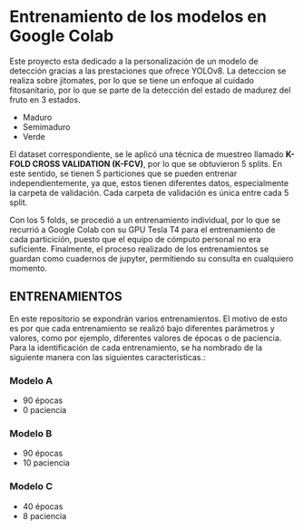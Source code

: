 # Entrenamiento de los modelos en Google Colab
Este proyecto esta dedicado a la personalización de un modelo de detección gracias a las prestaciones que ofrece YOLOv8. La deteccion se realiza sobre jitomates, por lo que se tiene un enfoque al cuidado fitosanitario, por lo que se parte de la detección del estado de madurez del fruto en 3 estados.

- Maduro
- Semimaduro
- Verde

El dataset correspondiente, se le aplicó una técnica de muestreo llamado **K-FOLD CROSS VALIDATION (K-FCV)**, por lo que se obtuvieron 5 splits. En este sentido, se tienen 5 particiones que se pueden entrenar independientemente, ya que, estos tienen diferentes datos, especialmente la carpeta de validación. Cada carpeta de validación es única entre cada 5 split.

Con los 5 folds, se procedió a un entrenamiento individual, por lo que se recurrió a Google Colab con su GPU Tesla T4 para el entrenamiento de cada particición, puesto que el equipo de cómputo personal no era suficiente. Finalmente, el proceso realizado de los entrenamientos se guardan como cuadernos de jupyter, permitiendo su consulta en cualquiero momento.

## ENTRENAMIENTOS
En este repositorio se expondrán varios entrenamientos. El motivo de esto es por que cada entrenamiento se realizó bajo diferentes parámetros y valores, como por ejemplo, diferentes valores de épocas o de paciencia. Para la identificación de cada entrenamiento, se ha nombrado de la siguiente manera con las siguientes caracteristicas.:

### Modelo A
- 90 épocas
- 0 paciencia

### Modelo B
- 90 épocas
- 10 paciencia

### Modelo C
- 40 épocas
- 8 paciencia
